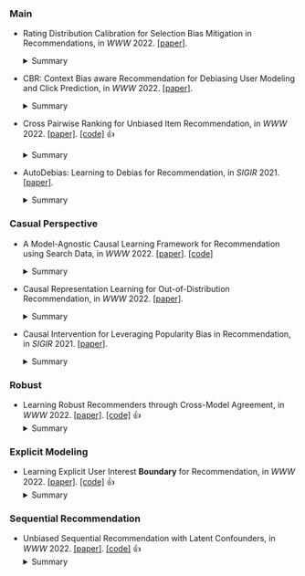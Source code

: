 
### Main
* Rating Distribution Calibration for Selection Bias Mitigation in Recommendations, in *WWW* 2022. [\[paper\]](https://dl.acm.org/doi/pdf/10.1145/3485447.3512078).
    <details>
    <summary>Summary</summary>
    <strong>Motivation</strong>.  
    <strong>Solution</strong>. 
    <strong>Datasets</strong>.  
    <strong>Baselines</strong>. 
    <strong>Future</strong>. 
    <strong>Ins</strong>.
    </details>

* CBR: Context Bias aware Recommendation for Debiasing User Modeling and Click Prediction, in *WWW* 2022. [\[paper\]](https://dl.acm.org/doi/pdf/10.1145/3485447.3512010).
    <details>
    <summary>Summary</summary>
    <strong>Motivation</strong>.  
    <strong>Solution</strong>. 
    <strong>Datasets</strong>.  
    <strong>Baselines</strong>. 
    <strong>Future</strong>. 
    <strong>Ins</strong>.
    </details>

* Cross Pairwise Ranking for Unbiased Item Recommendation, in *WWW* 2022. [\[paper\]](https://dl.acm.org/doi/pdf/10.1145/3485447.3512099). [\[code\]](https://github.com/Qcactus/CPR) :thumbsup: 
    <details>
    <summary>Summary</summary>
    <strong>Motivation</strong>.  
    <strong>Solution</strong>. 
    <strong>Datasets</strong>.  
    <strong>Baselines</strong>. 
    <strong>Future</strong>. 
    <strong>Ins</strong>.
    </details>

* AutoDebias: Learning to Debias for Recommendation, in *SIGIR* 2021. [\[paper\]](https://arxiv.org/abs/2105.04170). 
    <details>
    <summary>Summary</summary>
    <strong>Motivation</strong>.  
    <strong>Solution</strong>. 
    <strong>Datasets</strong>.  
    <strong>Baselines</strong>. 
    <strong>Future</strong>. 
    <strong>Ins</strong>.
    </details>


### Casual Perspective
* A Model-Agnostic Causal Learning Framework for Recommendation using Search Data, in *WWW* 2022. [\[paper\]](https://dl.acm.org/doi/10.1145/3485447.3511951). [\[code\]](https://github.com/Ethan00Si/Instrumental-variables-for-recommendation)
    <details>
    <summary>Summary</summary>
    <strong>Motivation</strong>. Existing RSs mostly ignored the striking differences between the causal parts and non-causal parts when using these embedding vectors.  <strong>Solution</strong>. They propose a model-agnostic framework named IV4Rec that can effectively **decompose** the embedding vectors into these two parts, hence enhancing recommendation results. Specifically, we **jointly** **consider** users’ behaviors in **search** scenarios and **recommendation** scenarios. <strong>Datasets</strong>. Kuaishou and MIND. <strong>Baselines</strong>. NRHUB and DIN. <strong>Future</strong> N.A <strong>Inspiration</strong> N.A.
    </details>

* Causal Representation Learning for Out-of-Distribution Recommendation, in *WWW* 2022. [\[paper\]](https://dl.acm.org/doi/pdf/10.1145/3485447.3512251). 
    <details>
    <summary>Summary</summary>
    <strong>Motivation</strong>.  
    <strong>Solution</strong>. 
    <strong>Datasets</strong>.  
    <strong>Baselines</strong>. 
    <strong>Future</strong>. 
    <strong>Ins</strong>.
    </details>
    
* Causal Intervention for Leveraging Popularity Bias in Recommendation, in *SIGIR* 2021. [\[paper\]](https://arxiv.org/abs/2105.06067). 
    <details>
    <summary>Summary</summary>
    <strong>Motivation</strong>.  
    <strong>Solution</strong>. 
    <strong>Datasets</strong>.  
    <strong>Baselines</strong>. 
    <strong>Future</strong>. 
    <strong>Ins</strong>.
    </details>





### Robust
* Learning Robust Recommenders through Cross-Model Agreement, in *WWW* 2022. [\[paper\]](https://dl.acm.org/doi/pdf/10.1145/3485447.3512202). [\[code\]](https://github.com/wangyu-ustc/DeCA) :thumbsup: 
    <details>
    <summary>Summary</summary>
    <strong>Motivation</strong>.  
    <strong>Solution</strong>. 
    <strong>Datasets</strong>.  
    <strong>Baselines</strong>. 
    <strong>Future</strong>. 
    <strong>Ins</strong>.
    </details>


### Explicit Modeling
* Learning Explicit User Interest **Boundary** for Recommendation, in *WWW* 2022. [\[paper\]](https://dl.acm.org/doi/pdf/10.1145/3485447.3511971). [\[code\]](https://github.com/JianhuanZhuo/Code-for-UIB-WWW2022) :thumbsup: 
    <details>
    <summary>Summary</summary>
    <strong>Motivation</strong>. Point-wise and pair-wise approaches are hard to explicitly provide a personalized decision boundary to determine if users are interested in items unseen. <strong>Solution</strong>. They propose a boundary to combine point-wise an pair-wise losses. <strong>Datasets</strong>. Amazon Instant Video (AIV), LastFM, Movielens-1M (ML1M) and Movielens-10M (ML10M). <strong>Baselines</strong>. BPR, SML and LightGCN. <strong>Future</strong>?? <strong>Inspiration</strong> Balanced Space?
    </details>

### Sequential Recommendation
* Unbiased Sequential Recommendation with Latent Confounders, in *WWW* 2022. [\[paper\]](https://dl.acm.org/doi/pdf/10.1145/3485447.3512090). [\[code\]](https://github.com/salesforce/ICLRec) :thumbsup: 
    <details>
    <summary>Summary</summary>
    <strong>Motivation</strong>.  
    <strong>Solution</strong>. 
    <strong>Datasets</strong>.  
    <strong>Baselines</strong>. 
    <strong>Future</strong>. 
    <strong>Ins</strong>.
    </details>
